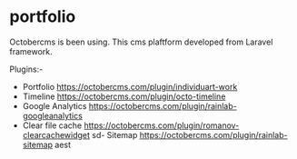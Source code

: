# portfolio
Octobercms is been using. This cms plaftform developed from Laravel framework.

Plugins:-
- Portfolio https://octobercms.com/plugin/individuart-work
- Timeline https://octobercms.com/plugin/octo-timeline
- Google Analytics https://octobercms.com/plugin/rainlab-googleanalytics
- Clear file cache https://octobercms.com/plugin/romanov-clearcachewidget
sd- Sitemap https://octobercms.com/plugin/rainlab-sitemap
aest
